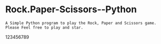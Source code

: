 # Rock.Paper-Scissors--Python
    A Simple Python program to play the Rock, Paper and Scissors game.
    Please Feel free to play and star.
123456789